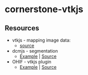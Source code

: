 # cornerstone-vtkjs


## Resources


- vtkjs - mapping image data: 
    - [source](https://github.com/Kitware/vtk-js/tree/master/Sources/Filters/Cornerstone)
- dcmjs - segmentation
    - [Example](https://github.com/dcmjs-org/dcmjs/blob/master/examples/vtkDisplay/index.html) | [Source](https://github.com/dcmjs-org/dcmjs/blob/master/examples/vtkDisplay/index.html)
- OHIF - vtkjs plugin
    - [Example](https://vtk-plugin.ohif.org/?url=https://s3.eu-central-1.amazonaws.com/ohif-viewer/JSON/PTCTStudy.json) | [Source](https://github.com/OHIF/VTKPlugin)
